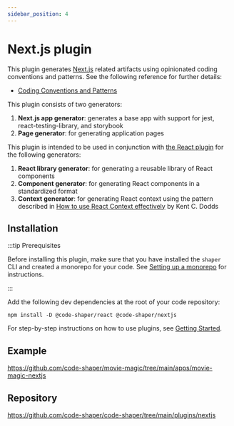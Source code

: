```yaml
---
sidebar_position: 4
---
```


# Next.js plugin

This plugin generates [Next.js](https://nextjs.org/) related artifacts using
opinionated coding conventions and patterns. See the following reference for
further details:

- [Coding Conventions and Patterns](https://github.com/nareshbhatia/react-learning-resources/blob/main/docs/coding-conventions-and-patterns.md)

This plugin consists of two generators:

1. **Next.js app generator**: generates a base app with support for jest,
   react-testing-library, and storybook
2. **Page generator**: for generating application pages

This plugin is intended to be used in conjunction with
[the React plugin](./react-plugin.md) for the following generators:

1. **React library generator**: for generating a reusable library of React
   components
2. **Component generator**: for generating React components in a standardized
   format
3. **Context generator**: for generating React context using the pattern
   described in
   [How to use React Context effectively](https://kentcdodds.com/blog/how-to-use-react-context-effectively)
   by Kent C. Dodds

## Installation

:::tip Prerequisites

Before installing this plugin, make sure that you have installed the `shaper`
CLI and created a monorepo for your code. See
[Setting up a monorepo](../getting-started/setting-up-a-monorepo.md) for
instructions.

:::

Add the following dev dependencies at the root of your code repository:

```shell
npm install -D @code-shaper/react @code-shaper/nextjs
```

For step-by-step instructions on how to use plugins, see
[Getting Started](../getting-started/overview.md).

## Example

https://github.com/code-shaper/movie-magic/tree/main/apps/movie-magic-nextjs

## Repository

https://github.com/code-shaper/code-shaper/tree/main/plugins/nextjs
